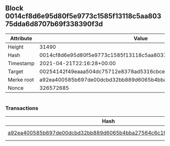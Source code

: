 ## Block 0014cf8d6e95d80f5e9773c1585f13118c5aa80375dda6d8707b69f338390f3d

Attribute | Value
--- | ---
Height | 31490
Hash | 0014cf8d6e95d80f5e9773c1585f13118c5aa80375dda6d8707b69f338390f3d
Timestamp | 2021-04-21T22:16:28+00:00
Target | 00254142f49eaaa504dc75712e8378ad5316cbcead634704b3734b6271167cc4
Merke root | a92ea400585b697de00dcbd32bb889d6065b4bba27564c6c1f5ea96bf5167676
Nonce | 326572685

```

```

### Transactions

Hash | Amount
--- | ---
[a92ea400585b697de00dcbd32bb889d6065b4bba27564c6c1f5ea96bf5167676](a92ea400585b697de00dcbd32bb889d6065b4bba27564c6c1f5ea96bf5167676.md) | 10.00000000 SKEPTI 
